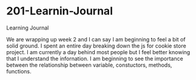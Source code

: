 # 201-Learnin-Journal
Learning Journal

  We are wrapping up week 2 and I can say I am beginning to feel a bit of solid ground. 
  I spent an entire day breaking down the js for cookie store project. I am currently a
  day behind most people but I feel better knowing that I understand the infornation.
  I am beginning to see the importance between the relationship between variable, constuctors, 
  methods, functions.
